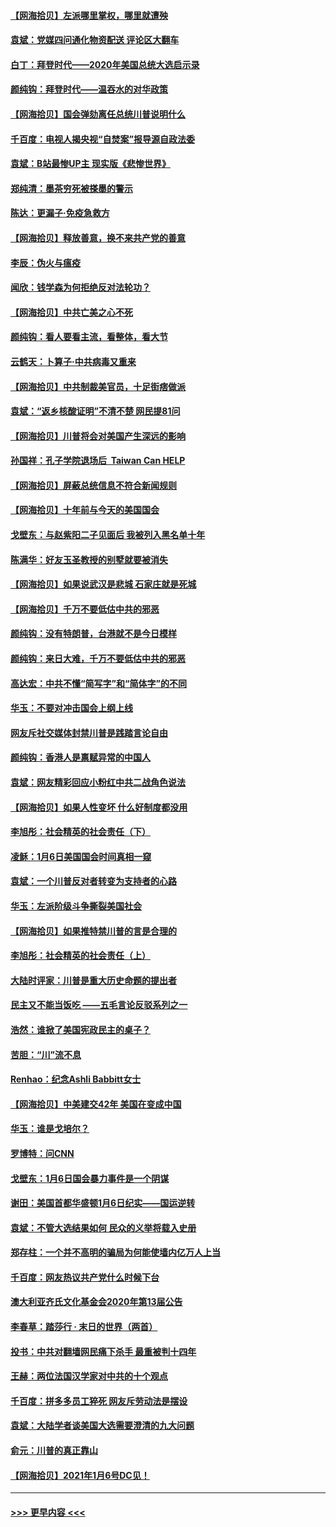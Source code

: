 #### [【网海拾贝】左派哪里掌权，哪里就遭殃](../pages/nsc993/n12715009.md?t=01281302) 
#### [袁斌：党媒四问通化物资配送 评论区大翻车](../pages/nsc993/n12714950.md?t=01281302) 
#### [白丁：拜登时代——2020年美国总统大选启示录](../pages/nsc993/n12714920.md?t=01281302) 
#### [颜纯钩：拜登时代——温吞水的对华政策](../pages/nsc993/n12713245.md?t=01281302) 
#### [【网海拾贝】国会弹劾离任总统川普说明什么](../pages/nsc993/n12712816.md?t=01281302) 
#### [千百度：电视人揭央视“自焚案”报导源自政法委](../pages/nsc993/n12709760.md?t=01281302) 
#### [袁斌：B站最惨UP主 现实版《悲惨世界》](../pages/nsc993/n12709686.md?t=01281302) 
#### [郑纯清：墨茶穷死被搽墨的警示](../pages/nsc993/n12709262.md?t=01281302) 
#### [陈达：更漏子·免疫急救方](../pages/nsc993/n12709244.md?t=01281302) 
#### [【网海拾贝】释放善意，换不来共产党的善意](../pages/nsc993/n12708361.md?t=01281302) 
#### [李辰：伪火与瘟疫](../pages/nsc993/n12707981.md?t=01281302) 
#### [闻欣：钱学森为何拒绝反对法轮功？](../pages/nsc993/n12707407.md?t=01281302) 
#### [【网海拾贝】中共亡美之心不死](../pages/nsc993/n12707621.md?t=01281302) 
#### [颜纯钩：看人要看主流，看整体，看大节](../pages/nsc993/n12707536.md?t=01281302) 
#### [云鹤天：卜算子‧中共病毒又重来](../pages/nsc993/n12707408.md?t=01281302) 
#### [【网海拾贝】中共制裁美官员，十足街痞做派](../pages/nsc993/n12705115.md?t=01281302) 
#### [袁斌：“返乡核酸证明”不清不楚 网民提81问](../pages/nsc993/n12704982.md?t=01281302) 
#### [【网海拾贝】川普将会对美国产生深远的影响](../pages/nsc993/n12703045.md?t=01281302) 
#### [孙国祥：孔子学院退场后  Taiwan Can HELP](../pages/nsc993/n12702430.md?t=01281302) 
#### [【网海拾贝】屏蔽总统信息不符合新闻规则](../pages/nsc993/n12699998.md?t=01281302) 
#### [【网海拾贝】十年前与今天的美国国会](../pages/nsc993/n12696993.md?t=01281302) 
#### [戈壁东：与赵紫阳二子见面后 我被列入黑名单十年](../pages/nsc993/n12696215.md?t=01281302) 
#### [陈满华：好友玉圣教授的别墅就要被消失](../pages/nsc993/n12695411.md?t=01281302) 
#### [【网海拾贝】如果说武汉是悲城 石家庄就是死城](../pages/nsc993/n12694589.md?t=01281302) 
#### [【网海拾贝】千万不要低估中共的邪恶](../pages/nsc993/n12692771.md?t=01281302) 
#### [颜纯钩：没有特朗普，台港就不是今日模样](../pages/nsc993/n12692678.md?t=01281302) 
#### [颜纯钩：来日大难，千万不要低估中共的邪恶](../pages/nsc993/n12692080.md?t=01281302) 
#### [高达宏：中共不懂“简写字”和“简体字”的不同](../pages/nsc993/n12692068.md?t=01281302) 
#### [华玉：不要对冲击国会上纲上线](../pages/nsc993/n12689948.md?t=01281302) 
#### [网友斥社交媒体封禁川普是践踏言论自由](../pages/nsc993/n12687482.md?t=01281302) 
#### [颜纯钩：香港人是禀赋异常的中国人](../pages/nsc993/n12685142.md?t=01281302) 
#### [袁斌：网友精彩回应小粉红中共二战角色说法](../pages/nsc993/n12684994.md?t=01281302) 
#### [【网海拾贝】如果人性变坏 什么好制度都没用](../pages/nsc993/n12683000.md?t=01281302) 
#### [李旭彤：社会精英的社会责任（下）](../pages/nsc993/n12680604.md?t=01281302) 
#### [凌稣：1月6日美国国会时间真相一窥](../pages/nsc993/n12682780.md?t=01281302) 
#### [袁斌：一个川普反对者转变为支持者的心路](../pages/nsc993/n12682700.md?t=01281302) 
#### [华玉：左派阶级斗争撕裂美国社会](../pages/nsc993/n12681226.md?t=01281302) 
#### [【网海拾贝】如果推特禁川普的言是合理的](../pages/nsc993/n12681232.md?t=01281302) 
#### [李旭彤：社会精英的社会责任（上）](../pages/nsc993/n12680501.md?t=01281302) 
#### [大陆时评家：川普是重大历史命题的提出者](../pages/nsc993/n12679904.md?t=01281302) 
#### [民主又不能当饭吃 ——五毛言论反驳系列之一](../pages/nsc993/n12679877.md?t=01281302) 
#### [浩然：谁掀了美国宪政民主的桌子？](../pages/nsc993/n12679850.md?t=01281302) 
#### [苦胆：“川”流不息](../pages/nsc993/n12678388.md?t=01281302) 
#### [Renhao：纪念Ashli Babbitt女士](../pages/nsc993/n12678359.md?t=01281302) 
#### [【网海拾贝】中美建交42年 美国在变成中国](../pages/nsc993/n12678324.md?t=01281302) 
#### [华玉：谁是戈培尔？](../pages/nsc993/n12677515.md?t=01281302) 
#### [罗博特：问CNN](../pages/nsc993/n12677172.md?t=01281302) 
#### [戈壁东：1月6日国会暴力事件是一个阴谋](../pages/nsc993/n12674639.md?t=01281302) 
#### [谢田：美国首都华盛顿1月6日纪实——国运逆转](../pages/nsc993/n12673190.md?t=01281302) 
#### [袁斌：不管大选结果如何 民众的义举将载入史册](../pages/nsc993/n12672787.md?t=01281302) 
#### [郑存柱：一个并不高明的骗局为何能使墙内亿万人上当](../pages/nsc993/n12671449.md?t=01281302) 
#### [千百度：网友热议共产党什么时候下台](../pages/nsc993/n12670442.md?t=01281302) 
#### [澳大利亚齐氏文化基金会2020年第13届公告](../pages/nsc993/n12670273.md?t=01281302) 
#### [李春草：踏莎行 · 末日的世界（两首）](../pages/nsc993/n12670253.md?t=01281302) 
#### [投书：中共对翻墙网民痛下杀手 最重被判十四年](../pages/nsc993/n12670190.md?t=01281302) 
#### [王赫：两位法国汉学家对中共的十个观点](../pages/nsc993/n12669593.md?t=01281302) 
#### [千百度：拼多多员工猝死 网友斥劳动法是摆设](../pages/nsc993/n12668081.md?t=01281302) 
#### [袁斌：大陆学者谈美国大选需要澄清的九大问题](../pages/nsc993/n12668023.md?t=01281302) 
#### [俞元：川普的真正靠山](../pages/nsc993/n12668000.md?t=01281302) 
#### [【网海拾贝】2021年1月6号DC见！](../pages/nsc993/n12664957.md?t=01281302) 

----
#### [ >>> 更早内容 <<< ](../indexes/nsc993-earlier.md)
